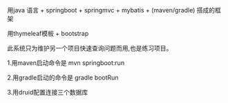 用java 语言 + springboot + springmvc + mybatis + (maven/gradle) 搭成的框架

用thymeleaf模板 + bootstrap

此系统只为维护另一个项目快速查询问题而用,也是练习项目。

1.用maven启动命令是
	mvn springboot:run

2.用gradle启动的命令是
	gradle bootRun

3.用druid配置连接三个数据库
